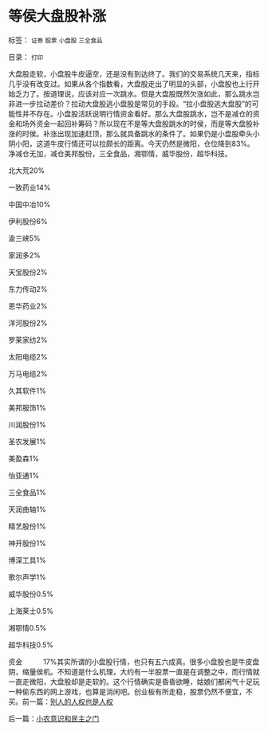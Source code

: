 # 等侯大盘股补涨

标签： `证券` `股票` `小盘股` `三全食品` 

目录： `打印`

大盘股走软，小盘股牛皮逼空，还是没有到达终了。我们的交易系统几天来，指标几乎没有改变过。如果从各个指数看，大盘股走出了明显的头部，小盘股也上行开始乏力了。按道理说，应该对应一次跳水。但是大盘股既然欠涨如此，那么跳水岂非进一步拉动差价？拉动大盘股逃小盘股是常见的手段。“拉小盘股逃大盘股”的可能性并不存在。小盘股活跃说明行情资金看好。那么大盘股跳水，岂不是减仓的资金和场外资金一起回补筹码？所以现在不是等大盘股跳水的时侯，而是等大盘股补涨的时侯。补涨出现加速赶顶，那么就具备跳水的条件了。如果仍是小盘股牵头小阴小阳，这道牛皮行情还可以拉颇长的距离。今天仍然是微阳，仓位降到83%。净减仓无加，减仓美邦股份，三全食品，湘鄂情，威华股份，超华科技。

北大荒20%

一致药业14%

中国中冶10%

伊利股份6%

渝三峡5%

家润多2%

天宝股份2%

东力传动2%

恩华药业2%

洋河股份2%

罗莱家纺2%

太阳电缆2%

万马电缆2%

久其软件1%

美邦服饰1%

川润股份1%

圣农发展1%

美盈森1%

怡亚通1%

三全食品1%

天润曲轴1%

精艺股份1%

神开股份1%

博深工具1%

歌尔声学1%

威华股份0.5%

上海莱士0.5%

湘鄂情0.5%

超华科技0.5%

资金　　　17%其实所谓的小盘股行情，也只有五六成真。很多小盘股也是牛皮盘阴，缩量侯机。不知道是什么机理，大约有一半股票一直是在调整之中，而行情就一直走微阳，大盘股却是走软的。这个行情确实是昏昏欲睡，姑娘们都闲气十足玩一种偷东西的网上游戏，也算是消闲吧。创业板有所走稳，股票仍然不便宜，不买。前一篇：[别人的人权也是人权](../../../2009/11/12/别人的人权也是人权.md)

后一篇：[小农意识和民主之门](../../../2009/11/12/小农意识和民主之门.md)